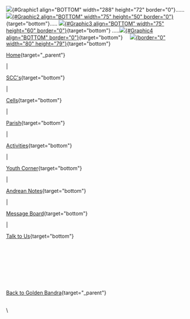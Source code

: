 ![](StAndrew.jpg){#Graphic1 align="BOTTOM" width="288" height="72"
border="0"}\...\... [![](Articles.gif){#Graphic2 align="BOTTOM"
width="75" height="50"
border="0"}](articles.html){target="bottom"}\.....
[![](issues.gif){#Graphic3 align="BOTTOM" width="75" height="60"
border="0"}](issues.html){target="bottom"}
\.....[![](ZonalLogo2004.gif){#Graphic4 align="BOTTOM"
border="0"}](zonals.html){target="bottom"}    
[![](MtMaryVisualHomePgCDR.jpg){border="0" width="80"
height="79"}](MountMary.htm){target="bottom"}

[Home](index.html){target="_parent"}

\|

[SCC\'s](SCC.html){target="bottom"}

\|

[Cells](PCO.html){target="bottom"}

\|

[Parish](parish.html){target="bottom"}

\|

[Activities](activities.html){target="bottom"}

\|

[Youth Corner](kids.html){target="bottom"}

\|

[Andrean Notes](andreanNotes.html){target="bottom"}

\|

[Message Board](msgboard.html){target="bottom"}

\|

[Talk to Us](Feedback.html){target="bottom"}

            

            

            

            

[Back to Golden Bandra](http://www.goldenbandra.com/){target="_parent"}

\
\
